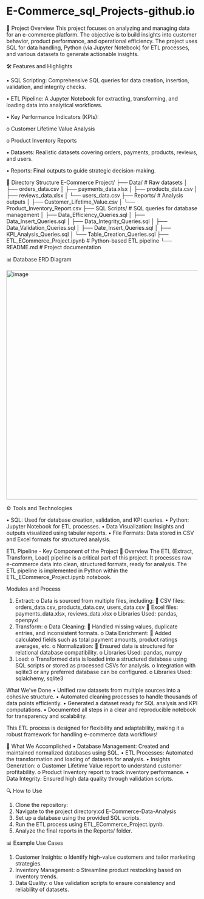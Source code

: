 # E-Commerce_sql_Projects-github.io

📖 Project Overview
This project focuses on analyzing and managing data for an e-commerce platform. 
The objective is to build insights into customer behavior, product performance, and operational efficiency. 
The project uses SQL for data handling, Python (via Jupyter Notebook) for ETL processes, and various datasets to generate actionable insights.

🛠️ Features and Highlights

•	SQL Scripting: Comprehensive SQL queries for data creation, insertion, validation, and integrity checks.

•	ETL Pipeline: A Jupyter Notebook for extracting, transforming, and loading data into analytical workflows.

•	Key Performance Indicators (KPIs):

o	Customer Lifetime Value Analysis

o	Product Inventory Reports

•	Datasets: Realistic datasets covering orders, payments, products, reviews, and users.

•	Reports: Final outputs to guide strategic decision-making.

📂 Directory Structure
E-Commerce Project/
├── Data/                       # Raw datasets
│   ├── orders_data.csv
│   ├── payments_data.xlsx
│   ├── products_data.csv
│   ├── reviews_data.xlsx
│   └── users_data.csv
├── Reports/                    # Analysis outputs
│   ├── Customer_Lifetime_Value.csv
│   └── Product_Inventory_Report.csv
├── SQL Scripts/                # SQL queries for database management
│   ├── Data_Efficiency_Queries.sql
│   ├── Data_Insert_Queries.sql
│   ├── Data_Integrity_Queries.sql
│   ├── Data_Validation_Queries.sql
│   ├── Date_Insert_Queries.sql
│   ├── KPI_Analysis_Queries.sql
│   └── Table_Creation_Queries.sql
├── ETL_ECommerce_Project.ipynb # Python-based ETL pipeline
└── README.md                   # Project documentation

📊 Database ERD Diagram


 <img width="940" height="602" alt="image" src="https://github.com/user-attachments/assets/8e0575fd-412c-44ab-b2c1-97aafcfb6859" />



⚙️ Tools and Technologies

•	SQL: Used for database creation, validation, and KPI queries.
•	Python: Jupyter Notebook for ETL processes.
•	Data Visualization: Insights and outputs visualized using tabular reports.
•	File Formats: Data stored in CSV and Excel formats for structured analysis.


ETL Pipeline - Key Component of the Project 🚀
Overview
The ETL (Extract, Transform, Load) pipeline is a critical part of this project. It processes raw e-commerce data into clean, structured formats, ready for analysis. The ETL pipeline is implemented in Python within the ETL_ECommerce_Project.ipynb notebook.

Modules and Process
1.	Extract:
o	Data is sourced from multiple files, including:
	CSV files: orders_data.csv, products_data.csv, users_data.csv
	Excel files: payments_data.xlsx, reviews_data.xlsx
o	Libraries Used: pandas, openpyxl
2.	Transform:
o	Data Cleaning:
	Handled missing values, duplicate entries, and inconsistent formats.
o	Data Enrichment:
	Added calculated fields such as total payment amounts, product ratings averages, etc.
o	Normalization:
	Ensured data is structured for relational database compatibility.
o	Libraries Used: pandas, numpy
3.	Load:
o	Transformed data is loaded into a structured database using SQL scripts or stored as processed CSVs for analysis.
o	Integration with sqlite3 or any preferred database can be configured.
o	Libraries Used: sqlalchemy, sqlite3

What We've Done
•	Unified raw datasets from multiple sources into a cohesive structure.
•	Automated cleaning processes to handle thousands of data points efficiently.
•	Generated a dataset ready for SQL analysis and KPI computations.
•	Documented all steps in a clear and reproducible notebook for transparency and scalability.

This ETL process is designed for flexibility and adaptability, making it a robust framework for handling e-commerce data workflows!

🚀 What We Accomplished
•	Database Management: Created and maintained normalized databases using SQL.
•	ETL Processes: Automated the transformation and loading of datasets for analysis.
•	Insights Generation:
o	Customer Lifetime Value report to understand customer profitability.
o	Product Inventory report to track inventory performance.
•	Data Integrity: Ensured high data quality through validation scripts.

🔍 How to Use
1.	Clone the repository:
2.	Navigate to the project directory:cd E-Commerce-Data-Analysis
3.	Set up a database using the provided SQL scripts.
4.	Run the ETL process using ETL_ECommerce_Project.ipynb.
5.	Analyze the final reports in the Reports/ folder.

📊 Example Use Cases
1.	Customer Insights:
o	Identify high-value customers and tailor marketing strategies.
2.	Inventory Management:
o	Streamline product restocking based on inventory trends.
3.	Data Quality:
o	Use validation scripts to ensure consistency and reliability of datasets.
